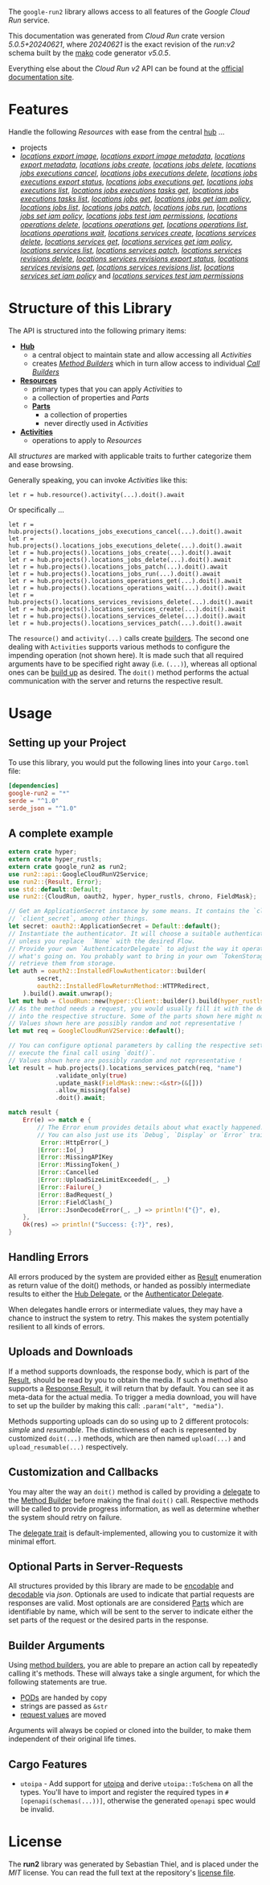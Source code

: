 <!---
DO NOT EDIT !
This file was generated automatically from 'src/generator/templates/api/README.md.mako'
DO NOT EDIT !
-->
The `google-run2` library allows access to all features of the *Google Cloud Run* service.

This documentation was generated from *Cloud Run* crate version *5.0.5+20240621*, where *20240621* is the exact revision of the *run:v2* schema built by the [mako](http://www.makotemplates.org/) code generator *v5.0.5*.

Everything else about the *Cloud Run* *v2* API can be found at the
[official documentation site](https://cloud.google.com/run/).
# Features

Handle the following *Resources* with ease from the central [hub](https://docs.rs/google-run2/5.0.5+20240621/google_run2/CloudRun) ... 

* projects
 * [*locations export image*](https://docs.rs/google-run2/5.0.5+20240621/google_run2/api::ProjectLocationExportImageCall), [*locations export image metadata*](https://docs.rs/google-run2/5.0.5+20240621/google_run2/api::ProjectLocationExportImageMetadataCall), [*locations export metadata*](https://docs.rs/google-run2/5.0.5+20240621/google_run2/api::ProjectLocationExportMetadataCall), [*locations jobs create*](https://docs.rs/google-run2/5.0.5+20240621/google_run2/api::ProjectLocationJobCreateCall), [*locations jobs delete*](https://docs.rs/google-run2/5.0.5+20240621/google_run2/api::ProjectLocationJobDeleteCall), [*locations jobs executions cancel*](https://docs.rs/google-run2/5.0.5+20240621/google_run2/api::ProjectLocationJobExecutionCancelCall), [*locations jobs executions delete*](https://docs.rs/google-run2/5.0.5+20240621/google_run2/api::ProjectLocationJobExecutionDeleteCall), [*locations jobs executions export status*](https://docs.rs/google-run2/5.0.5+20240621/google_run2/api::ProjectLocationJobExecutionExportStatuCall), [*locations jobs executions get*](https://docs.rs/google-run2/5.0.5+20240621/google_run2/api::ProjectLocationJobExecutionGetCall), [*locations jobs executions list*](https://docs.rs/google-run2/5.0.5+20240621/google_run2/api::ProjectLocationJobExecutionListCall), [*locations jobs executions tasks get*](https://docs.rs/google-run2/5.0.5+20240621/google_run2/api::ProjectLocationJobExecutionTaskGetCall), [*locations jobs executions tasks list*](https://docs.rs/google-run2/5.0.5+20240621/google_run2/api::ProjectLocationJobExecutionTaskListCall), [*locations jobs get*](https://docs.rs/google-run2/5.0.5+20240621/google_run2/api::ProjectLocationJobGetCall), [*locations jobs get iam policy*](https://docs.rs/google-run2/5.0.5+20240621/google_run2/api::ProjectLocationJobGetIamPolicyCall), [*locations jobs list*](https://docs.rs/google-run2/5.0.5+20240621/google_run2/api::ProjectLocationJobListCall), [*locations jobs patch*](https://docs.rs/google-run2/5.0.5+20240621/google_run2/api::ProjectLocationJobPatchCall), [*locations jobs run*](https://docs.rs/google-run2/5.0.5+20240621/google_run2/api::ProjectLocationJobRunCall), [*locations jobs set iam policy*](https://docs.rs/google-run2/5.0.5+20240621/google_run2/api::ProjectLocationJobSetIamPolicyCall), [*locations jobs test iam permissions*](https://docs.rs/google-run2/5.0.5+20240621/google_run2/api::ProjectLocationJobTestIamPermissionCall), [*locations operations delete*](https://docs.rs/google-run2/5.0.5+20240621/google_run2/api::ProjectLocationOperationDeleteCall), [*locations operations get*](https://docs.rs/google-run2/5.0.5+20240621/google_run2/api::ProjectLocationOperationGetCall), [*locations operations list*](https://docs.rs/google-run2/5.0.5+20240621/google_run2/api::ProjectLocationOperationListCall), [*locations operations wait*](https://docs.rs/google-run2/5.0.5+20240621/google_run2/api::ProjectLocationOperationWaitCall), [*locations services create*](https://docs.rs/google-run2/5.0.5+20240621/google_run2/api::ProjectLocationServiceCreateCall), [*locations services delete*](https://docs.rs/google-run2/5.0.5+20240621/google_run2/api::ProjectLocationServiceDeleteCall), [*locations services get*](https://docs.rs/google-run2/5.0.5+20240621/google_run2/api::ProjectLocationServiceGetCall), [*locations services get iam policy*](https://docs.rs/google-run2/5.0.5+20240621/google_run2/api::ProjectLocationServiceGetIamPolicyCall), [*locations services list*](https://docs.rs/google-run2/5.0.5+20240621/google_run2/api::ProjectLocationServiceListCall), [*locations services patch*](https://docs.rs/google-run2/5.0.5+20240621/google_run2/api::ProjectLocationServicePatchCall), [*locations services revisions delete*](https://docs.rs/google-run2/5.0.5+20240621/google_run2/api::ProjectLocationServiceRevisionDeleteCall), [*locations services revisions export status*](https://docs.rs/google-run2/5.0.5+20240621/google_run2/api::ProjectLocationServiceRevisionExportStatuCall), [*locations services revisions get*](https://docs.rs/google-run2/5.0.5+20240621/google_run2/api::ProjectLocationServiceRevisionGetCall), [*locations services revisions list*](https://docs.rs/google-run2/5.0.5+20240621/google_run2/api::ProjectLocationServiceRevisionListCall), [*locations services set iam policy*](https://docs.rs/google-run2/5.0.5+20240621/google_run2/api::ProjectLocationServiceSetIamPolicyCall) and [*locations services test iam permissions*](https://docs.rs/google-run2/5.0.5+20240621/google_run2/api::ProjectLocationServiceTestIamPermissionCall)




# Structure of this Library

The API is structured into the following primary items:

* **[Hub](https://docs.rs/google-run2/5.0.5+20240621/google_run2/CloudRun)**
    * a central object to maintain state and allow accessing all *Activities*
    * creates [*Method Builders*](https://docs.rs/google-run2/5.0.5+20240621/google_run2/client::MethodsBuilder) which in turn
      allow access to individual [*Call Builders*](https://docs.rs/google-run2/5.0.5+20240621/google_run2/client::CallBuilder)
* **[Resources](https://docs.rs/google-run2/5.0.5+20240621/google_run2/client::Resource)**
    * primary types that you can apply *Activities* to
    * a collection of properties and *Parts*
    * **[Parts](https://docs.rs/google-run2/5.0.5+20240621/google_run2/client::Part)**
        * a collection of properties
        * never directly used in *Activities*
* **[Activities](https://docs.rs/google-run2/5.0.5+20240621/google_run2/client::CallBuilder)**
    * operations to apply to *Resources*

All *structures* are marked with applicable traits to further categorize them and ease browsing.

Generally speaking, you can invoke *Activities* like this:

```Rust,ignore
let r = hub.resource().activity(...).doit().await
```

Or specifically ...

```ignore
let r = hub.projects().locations_jobs_executions_cancel(...).doit().await
let r = hub.projects().locations_jobs_executions_delete(...).doit().await
let r = hub.projects().locations_jobs_create(...).doit().await
let r = hub.projects().locations_jobs_delete(...).doit().await
let r = hub.projects().locations_jobs_patch(...).doit().await
let r = hub.projects().locations_jobs_run(...).doit().await
let r = hub.projects().locations_operations_get(...).doit().await
let r = hub.projects().locations_operations_wait(...).doit().await
let r = hub.projects().locations_services_revisions_delete(...).doit().await
let r = hub.projects().locations_services_create(...).doit().await
let r = hub.projects().locations_services_delete(...).doit().await
let r = hub.projects().locations_services_patch(...).doit().await
```

The `resource()` and `activity(...)` calls create [builders][builder-pattern]. The second one dealing with `Activities` 
supports various methods to configure the impending operation (not shown here). It is made such that all required arguments have to be 
specified right away (i.e. `(...)`), whereas all optional ones can be [build up][builder-pattern] as desired.
The `doit()` method performs the actual communication with the server and returns the respective result.

# Usage

## Setting up your Project

To use this library, you would put the following lines into your `Cargo.toml` file:

```toml
[dependencies]
google-run2 = "*"
serde = "^1.0"
serde_json = "^1.0"
```

## A complete example

```Rust
extern crate hyper;
extern crate hyper_rustls;
extern crate google_run2 as run2;
use run2::api::GoogleCloudRunV2Service;
use run2::{Result, Error};
use std::default::Default;
use run2::{CloudRun, oauth2, hyper, hyper_rustls, chrono, FieldMask};

// Get an ApplicationSecret instance by some means. It contains the `client_id` and 
// `client_secret`, among other things.
let secret: oauth2::ApplicationSecret = Default::default();
// Instantiate the authenticator. It will choose a suitable authentication flow for you, 
// unless you replace  `None` with the desired Flow.
// Provide your own `AuthenticatorDelegate` to adjust the way it operates and get feedback about 
// what's going on. You probably want to bring in your own `TokenStorage` to persist tokens and
// retrieve them from storage.
let auth = oauth2::InstalledFlowAuthenticator::builder(
        secret,
        oauth2::InstalledFlowReturnMethod::HTTPRedirect,
    ).build().await.unwrap();
let mut hub = CloudRun::new(hyper::Client::builder().build(hyper_rustls::HttpsConnectorBuilder::new().with_native_roots().unwrap().https_or_http().enable_http1().build()), auth);
// As the method needs a request, you would usually fill it with the desired information
// into the respective structure. Some of the parts shown here might not be applicable !
// Values shown here are possibly random and not representative !
let mut req = GoogleCloudRunV2Service::default();

// You can configure optional parameters by calling the respective setters at will, and
// execute the final call using `doit()`.
// Values shown here are possibly random and not representative !
let result = hub.projects().locations_services_patch(req, "name")
             .validate_only(true)
             .update_mask(FieldMask::new::<&str>(&[]))
             .allow_missing(false)
             .doit().await;

match result {
    Err(e) => match e {
        // The Error enum provides details about what exactly happened.
        // You can also just use its `Debug`, `Display` or `Error` traits
         Error::HttpError(_)
        |Error::Io(_)
        |Error::MissingAPIKey
        |Error::MissingToken(_)
        |Error::Cancelled
        |Error::UploadSizeLimitExceeded(_, _)
        |Error::Failure(_)
        |Error::BadRequest(_)
        |Error::FieldClash(_)
        |Error::JsonDecodeError(_, _) => println!("{}", e),
    },
    Ok(res) => println!("Success: {:?}", res),
}

```
## Handling Errors

All errors produced by the system are provided either as [Result](https://docs.rs/google-run2/5.0.5+20240621/google_run2/client::Result) enumeration as return value of
the doit() methods, or handed as possibly intermediate results to either the 
[Hub Delegate](https://docs.rs/google-run2/5.0.5+20240621/google_run2/client::Delegate), or the [Authenticator Delegate](https://docs.rs/yup-oauth2/*/yup_oauth2/trait.AuthenticatorDelegate.html).

When delegates handle errors or intermediate values, they may have a chance to instruct the system to retry. This 
makes the system potentially resilient to all kinds of errors.

## Uploads and Downloads
If a method supports downloads, the response body, which is part of the [Result](https://docs.rs/google-run2/5.0.5+20240621/google_run2/client::Result), should be
read by you to obtain the media.
If such a method also supports a [Response Result](https://docs.rs/google-run2/5.0.5+20240621/google_run2/client::ResponseResult), it will return that by default.
You can see it as meta-data for the actual media. To trigger a media download, you will have to set up the builder by making
this call: `.param("alt", "media")`.

Methods supporting uploads can do so using up to 2 different protocols: 
*simple* and *resumable*. The distinctiveness of each is represented by customized 
`doit(...)` methods, which are then named `upload(...)` and `upload_resumable(...)` respectively.

## Customization and Callbacks

You may alter the way an `doit()` method is called by providing a [delegate](https://docs.rs/google-run2/5.0.5+20240621/google_run2/client::Delegate) to the 
[Method Builder](https://docs.rs/google-run2/5.0.5+20240621/google_run2/client::CallBuilder) before making the final `doit()` call. 
Respective methods will be called to provide progress information, as well as determine whether the system should 
retry on failure.

The [delegate trait](https://docs.rs/google-run2/5.0.5+20240621/google_run2/client::Delegate) is default-implemented, allowing you to customize it with minimal effort.

## Optional Parts in Server-Requests

All structures provided by this library are made to be [encodable](https://docs.rs/google-run2/5.0.5+20240621/google_run2/client::RequestValue) and 
[decodable](https://docs.rs/google-run2/5.0.5+20240621/google_run2/client::ResponseResult) via *json*. Optionals are used to indicate that partial requests are responses 
are valid.
Most optionals are are considered [Parts](https://docs.rs/google-run2/5.0.5+20240621/google_run2/client::Part) which are identifiable by name, which will be sent to 
the server to indicate either the set parts of the request or the desired parts in the response.

## Builder Arguments

Using [method builders](https://docs.rs/google-run2/5.0.5+20240621/google_run2/client::CallBuilder), you are able to prepare an action call by repeatedly calling it's methods.
These will always take a single argument, for which the following statements are true.

* [PODs][wiki-pod] are handed by copy
* strings are passed as `&str`
* [request values](https://docs.rs/google-run2/5.0.5+20240621/google_run2/client::RequestValue) are moved

Arguments will always be copied or cloned into the builder, to make them independent of their original life times.

[wiki-pod]: http://en.wikipedia.org/wiki/Plain_old_data_structure
[builder-pattern]: http://en.wikipedia.org/wiki/Builder_pattern
[google-go-api]: https://github.com/google/google-api-go-client

## Cargo Features

* `utoipa` - Add support for [utoipa](https://crates.io/crates/utoipa) and derive `utoipa::ToSchema` on all
the types. You'll have to import and register the required types in `#[openapi(schemas(...))]`, otherwise the
generated `openapi` spec would be invalid.


# License
The **run2** library was generated by Sebastian Thiel, and is placed 
under the *MIT* license.
You can read the full text at the repository's [license file][repo-license].

[repo-license]: https://github.com/Byron/google-apis-rsblob/main/LICENSE.md

